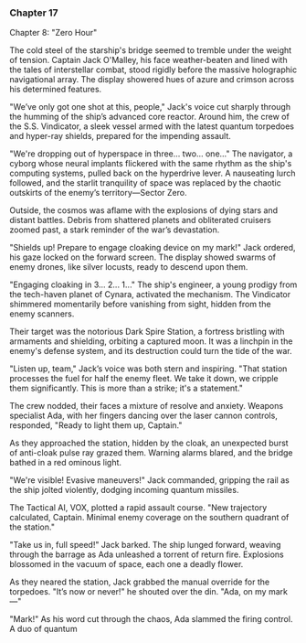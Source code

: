 ### Chapter 17

Chapter 8: "Zero Hour"

The cold steel of the starship's bridge seemed to tremble under the weight of tension. Captain Jack O'Malley, his face weather-beaten and lined with the tales of interstellar combat, stood rigidly before the massive holographic navigational array. The display showered hues of azure and crimson across his determined features.

"We’ve only got one shot at this, people," Jack's voice cut sharply through the humming of the ship’s advanced core reactor. Around him, the crew of the S.S. Vindicator, a sleek vessel armed with the latest quantum torpedoes and hyper-ray shields, prepared for the impending assault.

"We're dropping out of hyperspace in three... two... one..." The navigator, a cyborg whose neural implants flickered with the same rhythm as the ship's computing systems, pulled back on the hyperdrive lever. A nauseating lurch followed, and the starlit tranquility of space was replaced by the chaotic outskirts of the enemy’s territory—Sector Zero.

Outside, the cosmos was aflame with the explosions of dying stars and distant battles. Debris from shattered planets and obliterated cruisers zoomed past, a stark reminder of the war’s devastation.

"Shields up! Prepare to engage cloaking device on my mark!" Jack ordered, his gaze locked on the forward screen. The display showed swarms of enemy drones, like silver locusts, ready to descend upon them.

"Engaging cloaking in 3... 2... 1..." The ship's engineer, a young prodigy from the tech-haven planet of Cynara, activated the mechanism. The Vindicator shimmered momentarily before vanishing from sight, hidden from the enemy scanners.

Their target was the notorious Dark Spire Station, a fortress bristling with armaments and shielding, orbiting a captured moon. It was a linchpin in the enemy's defense system, and its destruction could turn the tide of the war.

"Listen up, team," Jack’s voice was both stern and inspiring. "That station processes the fuel for half the enemy fleet. We take it down, we cripple them significantly. This is more than a strike; it's a statement."

The crew nodded, their faces a mixture of resolve and anxiety. Weapons specialist Ada, with her fingers dancing over the laser cannon controls, responded, "Ready to light them up, Captain."

As they approached the station, hidden by the cloak, an unexpected burst of anti-cloak pulse ray grazed them. Warning alarms blared, and the bridge bathed in a red ominous light.

"We're visible! Evasive maneuvers!" Jack commanded, gripping the rail as the ship jolted violently, dodging incoming quantum missiles.

The Tactical AI, VOX, plotted a rapid assault course. "New trajectory calculated, Captain. Minimal enemy coverage on the southern quadrant of the station."

"Take us in, full speed!" Jack barked. The ship lunged forward, weaving through the barrage as Ada unleashed a torrent of return fire. Explosions blossomed in the vacuum of space, each one a deadly flower.

As they neared the station, Jack grabbed the manual override for the torpedoes. "It’s now or never!" he shouted over the din. "Ada, on my mark—"

"Mark!" As his word cut through the chaos, Ada slammed the firing control. A duo of quantum

